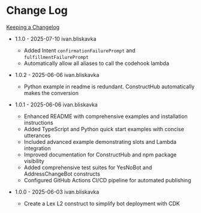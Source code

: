 # Change Log

[Keeping a Changelog](https://keepachangelog.com)

- 1.1.0 - 2025-07-10 ivan.bliskavka

  - Added Intent `confirmationFailurePrompt` and `fulfillmentFailurePrompt`
  - Automatically allow all aliases to call the codehook lambda

- 1.0.2 - 2025-06-06 ivan.bliskavka

  - Python example in readme is redundant. ConstructHub automatically makes the conversion

- 1.0.1 - 2025-06-06 ivan.bliskavka

  - Enhanced README with comprehensive examples and installation instructions
  - Added TypeScript and Python quick start examples with concise utterances
  - Included advanced example demonstrating slots and Lambda integration
  - Improved documentation for ConstructHub and npm package visibility
  - Added comprehensive test suites for YesNoBot and AddressChangeBot constructs
  - Configured GitHub Actions CI/CD pipeline for automated publishing

- 1.0.0 - 2025-06-03 ivan.bliskavka

  - Create a Lex L2 construct to simplify bot deployment with CDK
